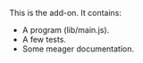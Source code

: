 This is the  add-on.  It contains:

* A program (lib/main.js).
* A few tests.
* Some meager documentation.
